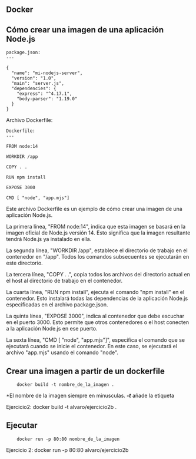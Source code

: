## Docker



## Cómo crear una imagen de una aplicación Node.js

    package.json:
    ---
    
    {
      "name": "mi-nodejs-server",
      "version": "1.0",
      "main": "server.js",
      "dependencies": {
        "express": "^4.17.1",
        "body-parser": "1.19.0"
      }
    }


Archivo Dockerfile:



    Dockerfile:
    ---

    FROM node:14

    WORKDIR /app

    COPY . .

    RUN npm install

    EXPOSE 3000

    CMD [ "node", "app.mjs"]


Este archivo Dockerfile es un ejemplo de cómo crear una imagen de una aplicación Node.js.

La primera línea, "FROM node:14", indica que esta imagen se basará en la imagen oficial de Node.js versión 14. Esto significa que la imagen resultante tendrá Node.js ya instalado en ella.

La segunda línea, "WORKDIR /app", establece el directorio de trabajo en el contenedor en "/app". Todos los comandos subsecuentes se ejecutarán en este directorio.

La tercera línea, "COPY . .", copia todos los archivos del directorio actual en el host al directorio de trabajo en el contenedor.

La cuarta línea, "RUN npm install", ejecuta el comando "npm install" en el contenedor. Esto instalará todas las dependencias de la aplicación Node.js especificadas en el archivo package.json.

La quinta línea, "EXPOSE 3000", indica al contenedor que debe escuchar en el puerto 3000. Esto permite que otros contenedores o el host conecten a la aplicación Node.js en ese puerto.

La sexta línea, "CMD [ "node", "app.mjs"]", especifica el comando que se ejecutará cuando se inicie el contenedor. En este caso, se ejecutará el archivo "app.mjs" usando el comando "node".



## Crear una imagen a partir de un dockerfile

        docker build -t nombre_de_la_imagen .
        
*El nombre de la imagen siempre en minusculas. 
***-t*** añade la etiqueta

Ejercicio2: docker build -t alvaro/ejercicio2b .



## Ejecutar 

        docker run -p 80:80 nombre_de_la_imagen
        

Ejercicio 2: docker run -p 80:80 alvaro/ejercicio2b

